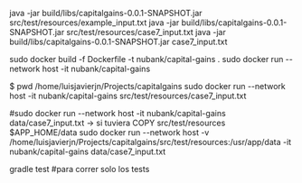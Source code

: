 

java -jar build/libs/capitalgains-0.0.1-SNAPSHOT.jar src/test/resources/example_input.txt
java -jar build/libs/capitalgains-0.0.1-SNAPSHOT.jar src/test/resources/case7_input.txt
java -jar build/libs/capitalgains-0.0.1-SNAPSHOT.jar case7_input.txt

sudo docker build -f Dockerfile -t nubank/capital-gains .
sudo docker run --network host -it nubank/capital-gains

$ pwd
/home/luisjavierjn/Projects/capitalgains
sudo docker run --network host -it nubank/capital-gains src/test/resources/case7_input.txt

#sudo docker run --network host -it nubank/capital-gains data/case7_input.txt  -> si tuviera COPY src/test/resources $APP_HOME/data
sudo docker run --network host -v /home/luisjavierjn/Projects/capitalgains/src/test/resources:/usr/app/data -it nubank/capital-gains data/case7_input.txt

gradle test #para correr solo los tests